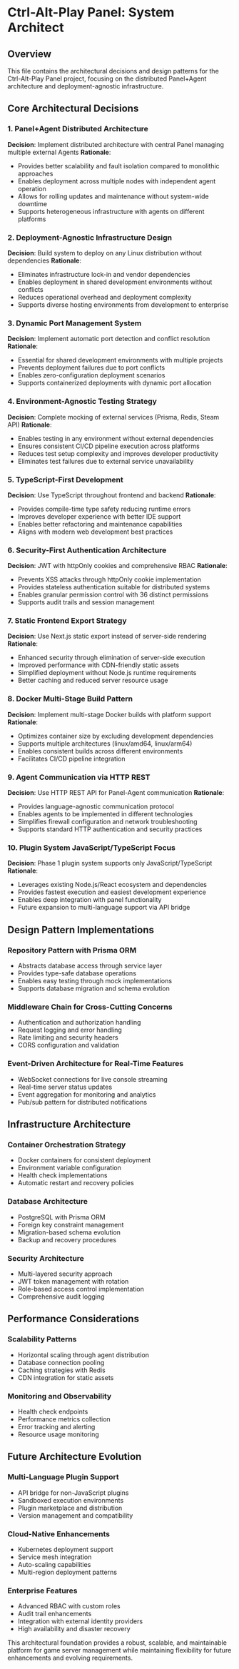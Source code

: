 # Ctrl-Alt-Play Panel: System Architect

## Overview
This file contains the architectural decisions and design patterns for the Ctrl-Alt-Play Panel project, focusing on the distributed Panel+Agent architecture and deployment-agnostic infrastructure.

## Core Architectural Decisions

### 1. **Panel+Agent Distributed Architecture**
**Decision**: Implement distributed architecture with central Panel managing multiple external Agents
**Rationale**: 
- Provides better scalability and fault isolation compared to monolithic approaches
- Enables deployment across multiple nodes with independent agent operation
- Allows for rolling updates and maintenance without system-wide downtime
- Supports heterogeneous infrastructure with agents on different platforms

### 2. **Deployment-Agnostic Infrastructure Design**
**Decision**: Build system to deploy on any Linux distribution without dependencies
**Rationale**:
- Eliminates infrastructure lock-in and vendor dependencies
- Enables deployment in shared development environments without conflicts
- Reduces operational overhead and deployment complexity
- Supports diverse hosting environments from development to enterprise

### 3. **Dynamic Port Management System**
**Decision**: Implement automatic port detection and conflict resolution
**Rationale**:
- Essential for shared development environments with multiple projects
- Prevents deployment failures due to port conflicts
- Enables zero-configuration deployment scenarios
- Supports containerized deployments with dynamic port allocation

### 4. **Environment-Agnostic Testing Strategy**
**Decision**: Complete mocking of external services (Prisma, Redis, Steam API)
**Rationale**:
- Enables testing in any environment without external dependencies
- Ensures consistent CI/CD pipeline execution across platforms
- Reduces test setup complexity and improves developer productivity
- Eliminates test failures due to external service unavailability

### 5. **TypeScript-First Development**
**Decision**: Use TypeScript throughout frontend and backend
**Rationale**:
- Provides compile-time type safety reducing runtime errors
- Improves developer experience with better IDE support
- Enables better refactoring and maintenance capabilities
- Aligns with modern web development best practices

### 6. **Security-First Authentication Architecture**
**Decision**: JWT with httpOnly cookies and comprehensive RBAC
**Rationale**:
- Prevents XSS attacks through httpOnly cookie implementation
- Provides stateless authentication suitable for distributed systems
- Enables granular permission control with 36 distinct permissions
- Supports audit trails and session management

### 7. **Static Frontend Export Strategy**
**Decision**: Use Next.js static export instead of server-side rendering
**Rationale**:
- Enhanced security through elimination of server-side execution
- Improved performance with CDN-friendly static assets
- Simplified deployment without Node.js runtime requirements
- Better caching and reduced server resource usage

### 8. **Docker Multi-Stage Build Pattern**
**Decision**: Implement multi-stage Docker builds with platform support
**Rationale**:
- Optimizes container size by excluding development dependencies
- Supports multiple architectures (linux/amd64, linux/arm64)
- Enables consistent builds across different environments
- Facilitates CI/CD pipeline integration

### 9. **Agent Communication via HTTP REST**
**Decision**: Use HTTP REST API for Panel-Agent communication
**Rationale**:
- Provides language-agnostic communication protocol
- Enables agents to be implemented in different technologies
- Simplifies firewall configuration and network troubleshooting
- Supports standard HTTP authentication and security practices

### 10. **Plugin System JavaScript/TypeScript Focus**
**Decision**: Phase 1 plugin system supports only JavaScript/TypeScript
**Rationale**:
- Leverages existing Node.js/React ecosystem and dependencies
- Provides fastest execution and easiest development experience
- Enables deep integration with panel functionality
- Future expansion to multi-language support via API bridge

## Design Pattern Implementations

### Repository Pattern with Prisma ORM
- Abstracts database access through service layer
- Provides type-safe database operations
- Enables easy testing through mock implementations
- Supports database migration and schema evolution

### Middleware Chain for Cross-Cutting Concerns
- Authentication and authorization handling
- Request logging and error handling
- Rate limiting and security headers
- CORS configuration and validation

### Event-Driven Architecture for Real-Time Features
- WebSocket connections for live console streaming
- Real-time server status updates
- Event aggregation for monitoring and analytics
- Pub/sub pattern for distributed notifications

## Infrastructure Architecture

### Container Orchestration Strategy
- Docker containers for consistent deployment
- Environment variable configuration
- Health check implementations
- Automatic restart and recovery policies

### Database Architecture
- PostgreSQL with Prisma ORM
- Foreign key constraint management
- Migration-based schema evolution
- Backup and recovery procedures

### Security Architecture
- Multi-layered security approach
- JWT token management with rotation
- Role-based access control implementation
- Comprehensive audit logging

## Performance Considerations

### Scalability Patterns
- Horizontal scaling through agent distribution
- Database connection pooling
- Caching strategies with Redis
- CDN integration for static assets

### Monitoring and Observability
- Health check endpoints
- Performance metrics collection
- Error tracking and alerting
- Resource usage monitoring

## Future Architecture Evolution

### Multi-Language Plugin Support
- API bridge for non-JavaScript plugins
- Sandboxed execution environments
- Plugin marketplace and distribution
- Version management and compatibility

### Cloud-Native Enhancements
- Kubernetes deployment support
- Service mesh integration
- Auto-scaling capabilities
- Multi-region deployment patterns

### Enterprise Features
- Advanced RBAC with custom roles
- Audit trail enhancements
- Integration with external identity providers
- High availability and disaster recovery

This architectural foundation provides a robust, scalable, and maintainable platform for game server management while maintaining flexibility for future enhancements and evolving requirements.
